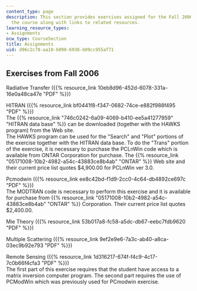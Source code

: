 ```yaml
---
content_type: page
description: This section provides exercises assigned for the Fall 2006 version of
  the course along with links to related resources.
learning_resource_types:
- Assignments
ocw_type: CourseSection
title: Assignments
uid: d96c2c78-aa10-b090-6938-b09cc955af71
---
```


Exercises from Fall 2006
------------------------

Radiative Transfer ({{% resource_link 10eb8d96-452d-6078-331a-16e0a48ca47e "PDF" %}})

HITRAN ({{% resource_link bf0441f8-f347-0682-74ce-e882f988f495 "PDF" %}})  
The {{% resource_link "746c0242-6a09-4069-b410-ee5a41277959" "HITRAN data base" %}} can be downloaded (together with the HAWKS program) from the Web site.  
The HAWKS program can be used for the "Search" and "Plot" portions of the exercise together with the HITRAN data base. To do the "Trans" portion of the exercise, it is necessary to purchase the PCLnWin code which is available from ONTAR Corporation for purchase. The {{% resource_link "05171008-10b2-4982-a54c-43883ce8b4ab" "ONTAR" %}} Web site and their current price list quotes $4,900.00 for PCLnWin ver 3.0.

Pcmodwin ({{% resource_link ee8c42bd-f1d9-2cc0-4c64-db4892ce697c "PDF" %}})  
The MODTRAN code is necessary to perform this exercise and it is available for purchase from {{% resource_link "05171008-10b2-4982-a54c-43883ce8b4ab" "ONTAR" %}} Corporation. Their current price list quotes $2,400.00.

Mie Theory ({{% resource_link 53b017a8-fc58-a5dc-db67-eebc7fdb9620 "PDF" %}})

Multiple Scattering ({{% resource_link 9ef2e9e6-7a3c-ab40-a8ca-03ec9b92e793 "PDF" %}})

Remote Sensing ({{% resource_link 1d316217-674f-f4c9-4c17-7c0b66f4cfa3 "PDF" %}})  
The first part of this exercise requires that the student have access to a matrix inversion computer program. The second part requires the use of PCModWin which was previously used for PCmodwin exercise.